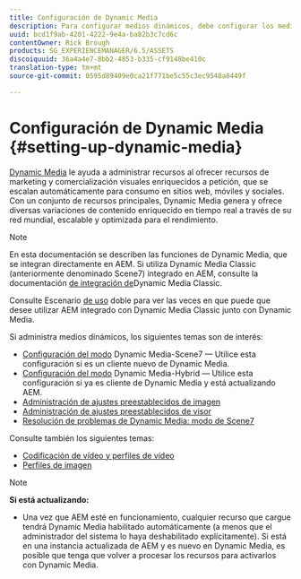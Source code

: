 ```yaml
---
title: Configuración de Dynamic Media
description: Para configurar medios dinámicos, debe configurar los medios dinámicos y administrar los ajustes preestablecidos de imagen y visor
uuid: bcd1f9ab-4201-4222-9e4a-ba82b3c7cd6c
contentOwner: Rick Brough
products: SG_EXPERIENCEMANAGER/6.5/ASSETS
discoiquuid: 36a4a4e7-8bb2-4853-b335-cf9148be410c
translation-type: tm+mt
source-git-commit: 0595d89409e0ca21f771be5c55c3ec9548a8449f

---
```



# Configuración de Dynamic Media {#setting-up-dynamic-media}

[Dynamic Media](https://www.adobe.com/solutions/web-experience-management/dynamic-media.html) le ayuda a administrar recursos al ofrecer recursos de marketing y comercialización visuales enriquecidos a petición, que se escalan automáticamente para consumo en sitios web, móviles y sociales. Con un conjunto de recursos principales, Dynamic Media genera y ofrece diversas variaciones de contenido enriquecido en tiempo real a través de su red mundial, escalable y optimizada para el rendimiento.

>[!NOTE]
>
>En esta documentación se describen las funciones de Dynamic Media, que se integran directamente en AEM. Si utiliza Dynamic Media Classic (anteriormente denominado Scene7) integrado en AEM, consulte la documentación [de integración de](/help/sites-administering/scene7.md)Dynamic Media Classic.
>
>Consulte Escenario [de uso](/help/sites-administering/scene7.md#dual-use-scenario) doble para ver las veces en que puede que desee utilizar AEM integrado con Dynamic Media Classic junto con Dynamic Media.

Si administra medios dinámicos, los siguientes temas son de interés:

* [Configuración del modo](config-dms7.md) Dynamic Media-Scene7 — Utilice esta configuración si es un cliente nuevo de Dynamic Media.
* [Configuración del modo](config-dynamic.md) Dynamic Media-Hybrid — Utilice esta configuración si ya es cliente de Dynamic Media y está actualizando AEM.
* [Administración de ajustes preestablecidos de imagen](managing-image-presets.md)
* [Administración de ajustes preestablecidos de visor](managing-viewer-presets.md)
* [Resolución de problemas de Dynamic Media: modo de Scene7](troubleshoot-dms7.md)

Consulte también los siguientes temas:

* [Codificación de vídeo y perfiles de vídeo](video-profiles.md)
* [Perfiles de imagen](image-profiles.md)

>[!NOTE]
>
>**Si está actualizando:**
>
>* Una vez que AEM esté en funcionamiento, cualquier recurso que cargue tendrá Dynamic Media habilitado automáticamente (a menos que el administrador del sistema lo haya deshabilitado explícitamente). Si está en una instancia actualizada de AEM y es nuevo en Dynamic Media, es posible que tenga que volver a procesar los recursos para activarlos con Dynamic Media.